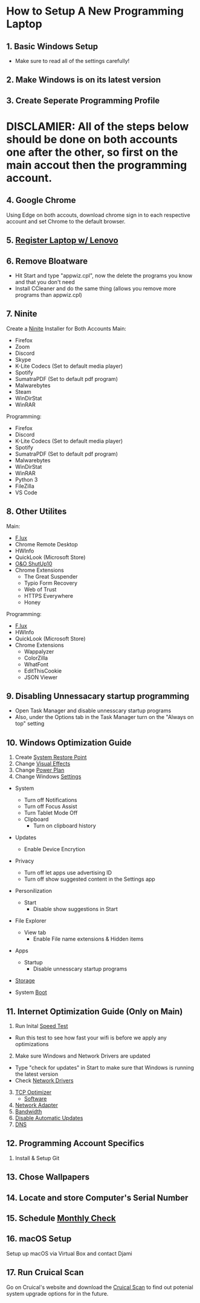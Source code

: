 # How to Setup A New Programming Laptop 
## 1. Basic Windows Setup
* Make sure to read all of the settings carefully!

## 2. Make Windows is on its latest version

## 3. Create Seperate Programming Profile


# DISCLAMIER: All of the steps below should be done on both accounts one after the other, so first on the main accout then the programming account.

## 4. Google Chrome
Using Edge on both accouts, download chrome sign in to each respective account and set Chrome to the default browser.

## 5. [Register Laptop w/ Lenovo](https://support.lenovo.com/us/en/productregistration#/)


## 6. Remove Bloatware
* Hit Start and type "appwiz.cpl", now the delete the programs you know and that you don't need
* Install CCleaner and do the same thing (allows you remove more programs than appwiz.cpl)

## 7. Ninite
Create a [Ninite](https://ninite.com/) Installer for Both Accounts
Main:
* Firefox
* Zoom
* Discord 
* Skype
* K-Lite Codecs (Set to default media player)
* Spotify
* SumatraPDF (Set to default pdf program)
* Malwarebytes
* Steam
* WinDirStat
* WinRAR

Programming:
* Firefox
* Discord 
* K-Lite Codecs (Set to default media player)
* Spotify
* SumatraPDF (Set to default pdf program)
* Malwarebytes
* WinDirStat
* WinRAR
* Python 3
* FileZilla
* VS Code

## 8. Other Utilites
Main:
* [F.lux](https://justgetflux.com/)
* Chrome Remote Desktop
* HWInfo
* QuickLook (Microsoft Store)
* [O&O ShutUp10](https://www.oo-software.com/en/shutup10)
* Chrome Extensions
    * The Great Suspender
    * Typio Form Recovery
    * Web of Trust
    * HTTPS Everywhere
    * Honey

Programming:
* [F.lux](https://justgetflux.com/)
* HWInfo
* QuickLook (Microsoft Store)
* Chrome Extensions
    * Wappalyzer
    * ColorZilla
    * WhatFont
    * EditThisCookie
    * JSON Viewer

## 9. Disabling Unnessacary startup programming
* Open Task Manager and disable unnesscary startup programs
* Also, under the Options tab in the Task Manager turn on the "Always on top" setting

## 10. Windows Optimization Guide
   1. Create [System Restore Point](https://youtu.be/sH2FCmBg7VA?t=59)
   2. Change [Visual Effects](https://youtu.be/sH2FCmBg7VA?t=96)
   3. Change [Power Plan](https://youtu.be/sH2FCmBg7VA?t=153)
   4. Change Windows [Settings](https://youtu.be/sH2FCmBg7VA?t=177)
* System
  *  Turn off Notifications
  *  Turn off Focus Assist
  *  Turn Tablet Mode Off
  *  Clipboard
        * Turn on clipboard history     
* Updates
    * Enable Device Encrytion 

* Privacy
  * Turn off let apps use advertising ID
  * Turn off show suggested content in the Settings app
* Personilization
    * Start
      * Disable show suggestions in Start
* File Explorer
    * View tab
        * Enable File name extensions & Hidden items 
*  Apps
    * Startup  
        * Disable unnesscary startup programs   
* [Storage](https://youtu.be/sH2FCmBg7VA?t=348)
* System [Boot](https://youtu.be/sH2FCmBg7VA?t=476) 

## 11. Internet Optimization Guide (Only on Main)

1. Run Inital [Speed Test](https://www.speedtest.net/)
* Run this test to see how fast your wifi is before we apply any optimizations

2. Make sure Windows and Network Drivers are updated
* Type "check for updates" in Start to make sure that Windows is running the latest version
* Check [Network Drivers](https://youtu.be/MUZ1jpnr71w?t=144)

3. [TCP Optimizer](https://youtu.be/MUZ1jpnr71w?t=256)
    * [Software](https://www.speedguide.net/downloads.php?gclid=Cj0KCQjwzbv7BRDIARIsAM-A6-15XauR97mj0w2BjUT95gbEyKTZtaLLIvycnVLwau5iuH8huZZeIroaArEoEALw_wcB)
4. [Network Adapter](https://youtu.be/MUZ1jpnr71w?t=431)
5. [Bandwidth](https://youtu.be/MUZ1jpnr71w?t=480)
6. [Disable Automatic Updates](https://youtu.be/MUZ1jpnr71w?t=523)
7. [DNS](https://youtu.be/MUZ1jpnr71w?t=568)

## 12. Programming Account Specifics
1. Install & Setup Git

## 13. Chose Wallpapers

## 14. Locate and store Computer's Serial Number

## 15. Schedule [Monthly Check](https://github.com/AmalDjibo/Monthly-Computer-Maintence-Guide)

## 16. macOS Setup

Setup up macOS via Virtual Box and contact Djami

## 17. Run Cruical Scan

Go on Cruical's website and download the [Cruical Scan](https://www.crucial.com/store/systemscanner) to find out potenial system upgrade options for in the future.
